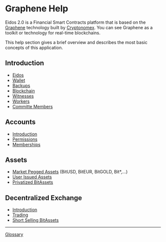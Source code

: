 # Graphene Help

Eidos 2.0 is a Financial Smart Contracts platform that is based on the
[Graphene](https://github.com/cryptonomex/graphene) technology built by
[Cryptonomex](http://cryptonomex.com). You can see Graphene as a toolkit or
technology for real-time blockchains.

This help section gives a brief overview and describes the most basic concepts
of this application.

## Introduction 
 * [Eidos](introduction/bitshares.md)
 * [Wallet](introduction/wallets.md)
 * [Backups](introduction/backups.md)
 * [Blockchain](introduction/blockchain.md)
 * [Witnesses](introduction/witness.md)
 * [Workers](introduction/workers.md)
 * [Committe Members](introduction/committee.md)

## Accounts
 * [Introduction](accounts/general.md)
 * [Permissions](accounts/permissions.md)
 * [Memberships](accounts/membership.md)

## Assets
 * [Market Pegged Assets](assets/mpa.md) (BitUSD, BitEUR, BitGOLD, Bit\*,...)
 * [User Issued Assets](assets/uia.md)
 * [Privatized BitAssets](assets/privbitassets.md)

## Decentralized Exchange
 * [Introduction](dex/introduction.md)
 * [Trading](dex/trading.md)
 * [Short Selling BitAssets](dex/shorting.md)

----------
[Glossary](glossary.md)

